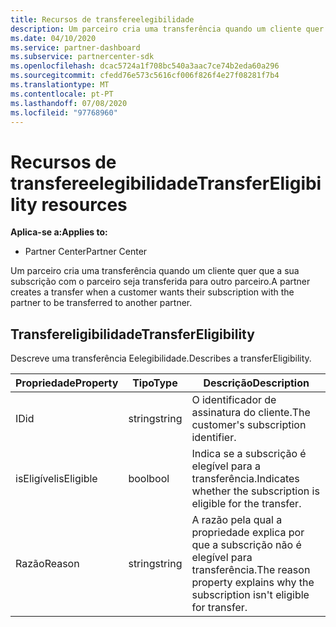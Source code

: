 ```yaml
---
title: Recursos de transfereelegibilidade
description: Um parceiro cria uma transferência quando um cliente quer que a sua subscrição com o parceiro seja transferida para outro parceiro.
ms.date: 04/10/2020
ms.service: partner-dashboard
ms.subservice: partnercenter-sdk
ms.openlocfilehash: dcac5724a1f708bc540a3aac7ce74b2eda60a296
ms.sourcegitcommit: cfedd76e573c5616cf006f826f4e27f08281f7b4
ms.translationtype: MT
ms.contentlocale: pt-PT
ms.lasthandoff: 07/08/2020
ms.locfileid: "97768960"
---
```

# <a name="transfereligibility-resources"></a><span data-ttu-id="a7298-103">Recursos de transfereelegibilidade</span><span class="sxs-lookup"><span data-stu-id="a7298-103">TransferEligibility resources</span></span>

<span data-ttu-id="a7298-104">**Aplica-se a:**</span><span class="sxs-lookup"><span data-stu-id="a7298-104">**Applies to:**</span></span>

- <span data-ttu-id="a7298-105">Partner Center</span><span class="sxs-lookup"><span data-stu-id="a7298-105">Partner Center</span></span>

<span data-ttu-id="a7298-106">Um parceiro cria uma transferência quando um cliente quer que a sua subscrição com o parceiro seja transferida para outro parceiro.</span><span class="sxs-lookup"><span data-stu-id="a7298-106">A partner creates a transfer when a customer wants their subscription with the partner to be transferred to another partner.</span></span>

## <a name="transfereligibility"></a><span data-ttu-id="a7298-107">Transfereligibilidade</span><span class="sxs-lookup"><span data-stu-id="a7298-107">TransferEligibility</span></span>

<span data-ttu-id="a7298-108">Descreve uma transferência Eelegibilidade.</span><span class="sxs-lookup"><span data-stu-id="a7298-108">Describes a transferEligibility.</span></span>

| <span data-ttu-id="a7298-109">Propriedade</span><span class="sxs-lookup"><span data-stu-id="a7298-109">Property</span></span>              | <span data-ttu-id="a7298-110">Tipo</span><span class="sxs-lookup"><span data-stu-id="a7298-110">Type</span></span>             | <span data-ttu-id="a7298-111">Descrição</span><span class="sxs-lookup"><span data-stu-id="a7298-111">Description</span></span>                                                                              |
|-----------------------|------------------|------------------------------------------------------------------------------------------|
| <span data-ttu-id="a7298-112">ID</span><span class="sxs-lookup"><span data-stu-id="a7298-112">id</span></span>                    | <span data-ttu-id="a7298-113">string</span><span class="sxs-lookup"><span data-stu-id="a7298-113">string</span></span>           | <span data-ttu-id="a7298-114">O identificador de assinatura do cliente.</span><span class="sxs-lookup"><span data-stu-id="a7298-114">The customer's subscription identifier.</span></span>                                                  |
| <span data-ttu-id="a7298-115">isEligível</span><span class="sxs-lookup"><span data-stu-id="a7298-115">isEligible</span></span>            | <span data-ttu-id="a7298-116">bool</span><span class="sxs-lookup"><span data-stu-id="a7298-116">bool</span></span>             | <span data-ttu-id="a7298-117">Indica se a subscrição é elegível para a transferência.</span><span class="sxs-lookup"><span data-stu-id="a7298-117">Indicates whether the subscription is eligible for the transfer.</span></span>                         |
| <span data-ttu-id="a7298-118">Razão</span><span class="sxs-lookup"><span data-stu-id="a7298-118">Reason</span></span>                | <span data-ttu-id="a7298-119">string</span><span class="sxs-lookup"><span data-stu-id="a7298-119">string</span></span>           | <span data-ttu-id="a7298-120">A razão pela qual a propriedade explica por que a subscrição não é elegível para transferência.</span><span class="sxs-lookup"><span data-stu-id="a7298-120">The reason property explains why the subscription isn't eligible for transfer.</span></span> |